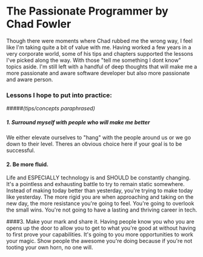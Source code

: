 # The Passionate Programmer by Chad Fowler

Though there were moments where Chad rubbed me the wrong way, I feel like I'm taking quite a bit of value with me.  Having worked a few years in a very corporate world, some of his tips and chapters supported the lessons I've picked along the way.  With those "tell me something I dont know" topics aside. I'm still left with a handful of deep thoughts that will make me a more passionate and aware software developer but also more passionate and aware person.  

### Lessons I hope to put into practice:
#####*(tips/concepts paraphrased)*


##### 1. Surround myself with people who will make me better
 We either elevate ourselves to "hang" with the people around us or we go down to their level.  Theres an obvious choice here if your goal is to be successful.

#### 2. Be more fluid.
Life and ESPECIALLY technology is and SHOULD be constantly changing. It's a pointless and exhausting battle to try to remain static somewhere. Instead of making today better than yesterday, you're trying to make today like yesterday. The more rigid you are when approaching and taking on the new day, the more resistance you're going to feel. You're going to overlook the small wins. You're not going to have a lasting and thriving career in tech.

####3. Make your mark and share it.
Having people know you who you are opens up the door to allow you to get to what you're good at without having to first prove your capabilities. It's going to you more opportunities to work your magic. Show people the awesome you're doing because if you're not tooting your own horn, no one will.  
